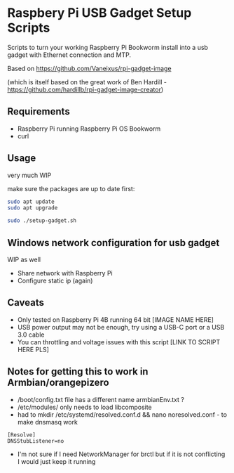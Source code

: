 # Raspbery Pi USB Gadget Setup Scripts

Scripts to turn your working Raspberry Pi Bookworm install into a usb gadget with Ethernet connection and MTP.

Based on https://github.com/Vaneixus/rpi-gadget-image

(which is itself based on the great work of Ben Hardill - https://github.com/hardillb/rpi-gadget-image-creator)

## Requirements

- Raspberry Pi running Raspberry Pi OS Bookworm
- curl

## Usage

very much WIP

make sure the packages are up to date first:

```sh
sudo apt update
sudo apt upgrade
```

```sh
sudo ./setup-gadget.sh
```

## Windows network configuration for usb gadget

WIP as well

- Share network with Raspberry Pi
- Configure static ip (again)

## Caveats

- Only tested on Raspberry Pi 4B running 64 bit [IMAGE NAME HERE]
- USB power output may not be enough, try using a USB-C port or a USB 3.0 cable
- You can throttling and voltage issues with this script [LINK TO SCRIPT HERE PLS]

## Notes for getting this to work in Armbian/orangepizero
- /boot/config.txt file has a different name armbianEnv.txt ?
- /etc/modules/ only needs to load libcomposite
- had to mkdir /etc/systemd/resolved.conf.d && nano noresolved.conf - to make dnsmasq work
```
[Resolve]
DNSStubListener=no
```
- I'm not sure if I need NetworkManager for brctl but if it is not conflicting I would just keep it running
